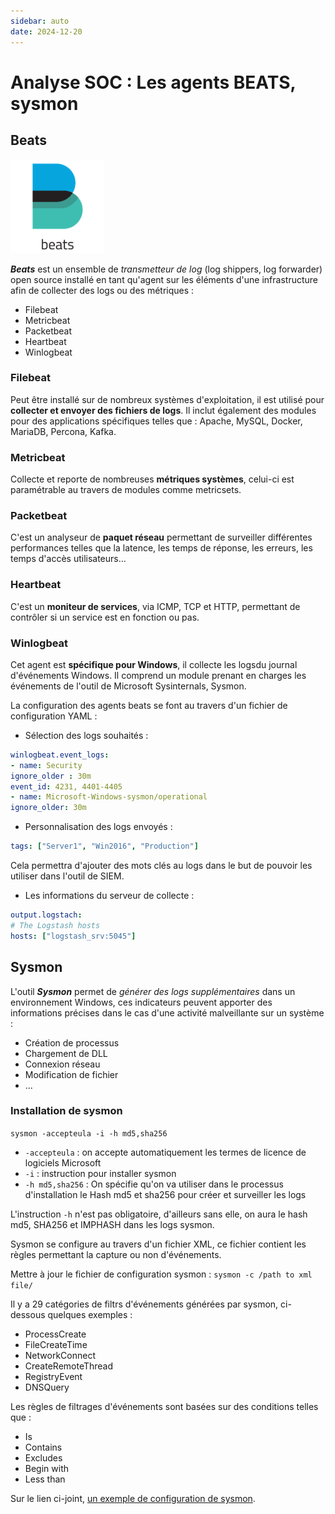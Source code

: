 ```yaml
---
sidebar: auto
date: 2024-12-20
---
```


# Analyse SOC : Les agents BEATS, sysmon
<ESDInfo />

## Beats

<img src="./img/beats.png" width="150" height="150">

***Beats*** est un ensemble de *transmetteur de log* (log shippers, log forwarder) open source installé en tant qu'agent sur les éléments d'une infrastructure afin de collecter des logs ou des métriques :
* Filebeat
* Metricbeat
* Packetbeat
* Heartbeat
* Winlogbeat

### Filebeat

Peut être installé sur de nombreux systèmes d'exploitation, il est utilisé pour **collecter et envoyer des fichiers de logs**.
Il inclut également des modules pour des applications spécifiques telles que : Apache, MySQL, Docker, MariaDB, Percona, Kafka.

### Metricbeat

Collecte et reporte de nombreuses **métriques systèmes**, celui-ci est paramétrable au travers de modules comme metricsets.

### Packetbeat

C'est un analyseur de **paquet réseau** permettant de surveiller différentes performances telles que la latence, les temps de réponse, les erreurs, les temps d'accès utilisateurs...

### Heartbeat

C'est un **moniteur de services**, via ICMP, TCP et HTTP, permettant de contrôler si un service est en fonction ou pas.

### Winlogbeat

Cet agent est **spécifique pour Windows**, il collecte les logsdu journal d'événements Windows. Il comprend un module prenant en charges les événements de l'outil de Microsoft Sysinternals, Sysmon.

La configuration des agents beats se font au travers d'un fichier de configuration YAML :

* Sélection des logs souhaités :
```YAML
winlogbeat.event_logs:
- name: Security
ignore_older : 30m
event_id: 4231, 4401-4405
- name: Microsoft-Windows-sysmon/operational
ignore_older: 30m
```

* Personnalisation des logs envoyés :
```YAML
tags: ["Server1", "Win2016", "Production"]
```

Cela permettra d'ajouter des mots clés au logs dans le but de pouvoir les utiliser dans l'outil de SIEM.

* Les informations du serveur de collecte :
```YAML
output.logstach:
# The Logstash hosts
hosts: ["logstash_srv:5045"]
```

## Sysmon

L'outil ***Sysmon*** permet de *générer des logs supplémentaires* dans un environnement Windows, ces indicateurs peuvent apporter des informations précises dans le cas d'une activité malveillante sur un système :
* Création de processus
* Chargement de DLL
* Connexion réseau
* Modification de fichier
* ...

### Installation de sysmon

`sysmon -accepteula -i -h md5,sha256`
* `-accepteula` : on accepte automatiquement les termes de licence de logiciels Microsoft
* `-i` : instruction pour installer sysmon
* `-h md5,sha256` : On spécifie qu'on va utiliser dans le processus d'installation le Hash md5 et sha256 pour créer et surveiller les logs

L'instruction `-h` n'est pas obligatoire, d'ailleurs sans elle, on aura le hash md5, SHA256 et IMPHASH dans les logs sysmon.

Sysmon se configure au travers d'un fichier XML, ce fichier contient les règles permettant la capture ou non d'événements.

Mettre à jour le fichier de configuration sysmon : `sysmon -c /path to xml file/`

Il y a 29 catégories de filtrs d'événements générées par sysmon, ci-dessous quelques exemples :
* ProcessCreate
* FileCreateTime
* NetworkConnect
* CreateRemoteThread
* RegistryEvent
* DNSQuery

Les règles de filtrages d'événements sont basées sur des conditions telles que :
* Is
* Contains
* Excludes
* Begin with
* Less than

Sur le lien ci-joint, [un exemple de configuration de sysmon](https://github.com/SwiftOnSecurity/sysmon-config/blob/master/sysmonconfig-export.xml).


